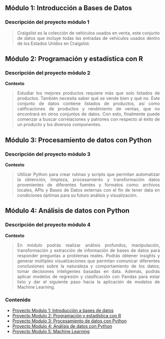 ## Módulo 1: Introducción a Bases de Datos

<div style="text-align: justify;">

### Descripción del proyecto módulo 1

>Craigslist es la colección de vehículos usados en venta, este conjunto de datos que incluye todas las entradas de vehículos usados dentro de los Estados Unidos en Craigslist.

  
## Módulo 2: Programación y estadística con R

<div style="text-align: justify;">

### Descripción del proyecto módulo 2

**Contexto**  

>Estudiar los mejores productos requiere más que solo listados de productos. También necesita saber qué se vende bien y qué no.
>Este conjunto de datos contiene listados de productos, así como calificaciones de productos y rendimiento de ventas, que no encontrará en otros conjuntos de datos.
>Con esto, finalmente puede comenzar a buscar correlaciones y patrones con respecto al éxito de un producto y los diversos componentes.
  
## Módulo 3: Procesamiento de datos con Python

<div style="text-align: justify;">

### Descripción del proyecto módulo 3

**Contexto**  

>Utilizar Python para crear rutinas y scripts que permitan automatizar la obtención, limpieza, procesamiento y transformación datos provenientes de diferentes fuentes y formatos como: archivos locales, APIs y Bases de Datos externas con el fin de tener data en condiciones óptimas para su futuro análisis y visualización.

## Módulo 4: Análisis de datos con Python

<div style="text-align: justify;">

### Descripción del proyecto módulo 4

**Contexto**  

>En módulo podrás realizar análisis profundos, manipulación, transformación y extracción de información de bases de datos para responder preguntas a problemas reales. Podrás obtener insights y generar múltiples visualizaciones que permitan comunicar diferentes conclusiones sobre la naturaleza y comportamiento de los datos; tomar decisiones inteligentes basadas en data. Además, podrás aplicar modelos de regresión y clasificación con Pandas para estar listo y dar el siguiente paso hacia la aplicación de modelos de Machine Learning.


### Contenido

- [Proyecto Modulo 1: Introducción a bases de datos](Intoduccion_BD/Readme.md) 
- [Proyecto Modulo 2: Programación y estadística con R](Progamacion_Estadistica_R/Readme.md) 
- [Proyecto Modulo 3: Procesamiento de datos con Python](Procesamiento_datos_Python/Readme.md) 
- [Proyecto Modulo 4: Análisis de datos con Python](Analisis_datos_Python/Readme.md) 
- [Proyecto Modulo 5: Machine Learning](Machine_Learning/Readme.md) 